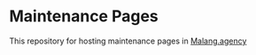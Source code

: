 # Maintenance Pages
This repository for hosting maintenance pages in [Malang.agency](https://malang.agency)
